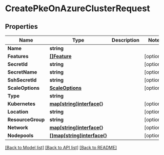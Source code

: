 # CreatePkeOnAzureClusterRequest

## Properties
Name | Type | Description | Notes
------------ | ------------- | ------------- | -------------
**Name** | **string** |  | 
**Features** | [**[]Feature**](Feature.md) |  | [optional] 
**SecretId** | **string** |  | [optional] 
**SecretName** | **string** |  | [optional] 
**SshSecretId** | **string** |  | [optional] 
**ScaleOptions** | [**ScaleOptions**](ScaleOptions.md) |  | [optional] 
**Type** | **string** |  | 
**Kubernetes** | [**map[string]interface{}**](map[string]interface{}.md) |  | [optional] 
**Location** | **string** |  | [optional] 
**ResourceGroup** | **string** |  | [optional] 
**Network** | [**map[string]interface{}**](map[string]interface{}.md) |  | [optional] 
**Nodepools** | [**[]map[string]interface{}**](map[string]interface{}.md) |  | [optional] 

[[Back to Model list]](../README.md#documentation-for-models) [[Back to API list]](../README.md#documentation-for-api-endpoints) [[Back to README]](../README.md)


